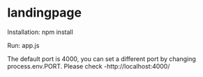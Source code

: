 # landingpage

Installation:
npm install

Run:
app.js

The default port is 4000, you can set a different port by changing process.env.PORT.
Please check -http://localhost:4000/
